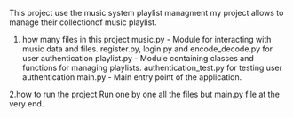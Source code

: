This project use the music system playlist managment my project allows to manage their collectionof music playlist.
1. how many files in this project
music.py - Module for interacting with music data and files.
register.py, login.py and encode_decode.py for user authentication
playlist.py - Module containing classes and functions for managing playlists.
authentication_test.py for testing user authentication
main.py - Main entry point of the application.

2.how to run the project
Run one by one all the files but main.py file at the very end.
